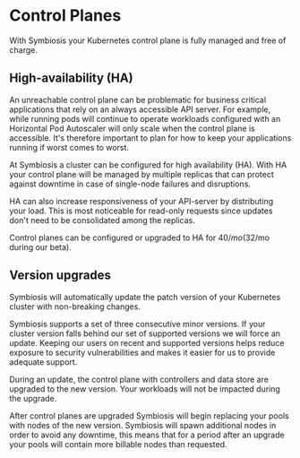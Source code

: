 # Control Planes

With Symbiosis your Kubernetes control plane is fully managed and free of charge.

## High-availability (HA)

An unreachable control plane can be problematic for business critical applications that rely on an always accessible API server. For example, while running pods will continue to operate workloads configured with an Horizontal Pod Autoscaler will only scale when the control plane is accessible. It's therefore important to plan for how to keep your applications running if worst comes to worst.

At Symbiosis a cluster can be configured for high availability (HA). With HA your control plane will be managed by multiple replicas that can protect against downtime in case of single-node failures and disruptions.

HA can also increase responsiveness of your API-server by distributing your load. This is most noticeable for read-only requests since updates don't need to be consolidated among the replicas.

Control planes can be configured or upgraded to HA for $40/mo ($32/mo during our beta).

## Version upgrades

Symbiosis will automatically update the patch version of your Kubernetes cluster with non-breaking changes.

Symbiosis supports a set of three consecutive minor versions. If your cluster version falls behind our set of supported versions we will force an update. Keeping our users on recent and supported versions helps reduce exposure to security vulnerabilities and makes it easier for us to provide adequate support.

During an update, the control plane with controllers and data store are upgraded to the new version. Your workloads will not be impacted during the upgrade.

After control planes are upgraded Symbiosis will begin replacing your pools with nodes of the new version. Symbiosis will spawn additional nodes in order to avoid any downtime, this means that for a period after an upgrade your pools will contain more billable nodes than requested.
